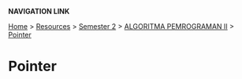 **NAVIGATION LINK**

[Home](/README.md) > [Resources](/Resources/README.md) > [Semester 2](/Resources/SEMESTER_2/README.md) > [ALGORITMA PEMROGRAMAN II](/Resources/SEMESTER_2/ALPRO/README.md) > [Pointer](/Resources/SEMESTER_2/ALPRO/3_pointer/README.md)

# Pointer

